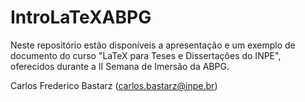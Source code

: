 # IntroLaTeXABPG

Neste repositório estão disponíveis a apresentação e um exemplo de documento do curso "LaTeX para Teses e Dissertações do INPE", oferecidos durante a II Semana de Imersão da ABPG.

Carlos Frederico Bastarz (carlos.bastarz@inpe.br)
